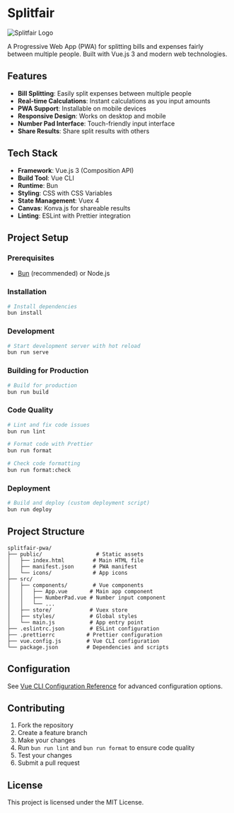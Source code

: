 # Splitfair

![Splitfair Logo](https://github.com/isaaceliape/splitfair-pwa/blob/master/public/icon-144x144.png?raw=true)

A Progressive Web App (PWA) for splitting bills and expenses fairly between multiple people. Built with Vue.js 3 and modern web technologies.

## Features

- **Bill Splitting**: Easily split expenses between multiple people
- **Real-time Calculations**: Instant calculations as you input amounts
- **PWA Support**: Installable on mobile devices
- **Responsive Design**: Works on desktop and mobile
- **Number Pad Interface**: Touch-friendly input interface
- **Share Results**: Share split results with others

## Tech Stack

- **Framework**: Vue.js 3 (Composition API)
- **Build Tool**: Vue CLI
- **Runtime**: Bun
- **Styling**: CSS with CSS Variables
- **State Management**: Vuex 4
- **Canvas**: Konva.js for shareable results
- **Linting**: ESLint with Prettier integration

## Project Setup

### Prerequisites

- [Bun](https://bun.sh/) (recommended) or Node.js

### Installation

```bash
# Install dependencies
bun install
```

### Development

```bash
# Start development server with hot reload
bun run serve
```

### Building for Production

```bash
# Build for production
bun run build
```

### Code Quality

```bash
# Lint and fix code issues
bun run lint

# Format code with Prettier
bun run format

# Check code formatting
bun run format:check
```

### Deployment

```bash
# Build and deploy (custom deployment script)
bun run deploy
```

## Project Structure

```
splitfair-pwa/
├── public/                 # Static assets
│   ├── index.html         # Main HTML file
│   ├── manifest.json      # PWA manifest
│   └── icons/             # App icons
├── src/
│   ├── components/        # Vue components
│   │   ├── App.vue       # Main app component
│   │   ├── NumberPad.vue # Number input component
│   │   └── ...
│   ├── store/            # Vuex store
│   ├── styles/           # Global styles
│   └── main.js           # App entry point
├── .eslintrc.json        # ESLint configuration
├── .prettierrc          # Prettier configuration
├── vue.config.js        # Vue CLI configuration
└── package.json         # Dependencies and scripts
```

## Configuration

See [Vue CLI Configuration Reference](https://cli.vuejs.org/config/) for advanced configuration options.

## Contributing

1. Fork the repository
2. Create a feature branch
3. Make your changes
4. Run `bun run lint` and `bun run format` to ensure code quality
5. Test your changes
6. Submit a pull request

## License

This project is licensed under the MIT License.
